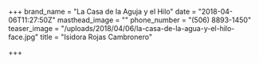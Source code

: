 +++
brand_name = "La Casa de la Aguja y el Hilo"
date = "2018-04-06T11:27:50Z"
masthead_image = ""
phone_number = "(506) 8893-1450"
teaser_image = "/uploads/2018/04/06/la-casa-de-la-agua-y-el-hilo-face.jpg"
title = "Isidora Rojas Cambronero"

+++

